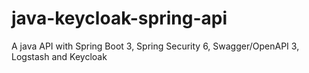 # java-keycloak-spring-api
A java API with Spring Boot 3, Spring Security 6, Swagger/OpenAPI 3, Logstash and Keycloak
